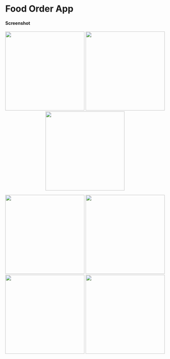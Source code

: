 # Food Order App

#### Screenshot
<p align="center">
  <img src="https://github.com/user-attachments/assets/0606a115-318d-4dff-8f8a-2b04d1a00f79" width="250">
  <img src="https://github.com/user-attachments/assets/6b5801a1-945b-475a-811f-c66385d5c2a7" width="250">
  <img src="https://github.com/user-attachments/assets/eb80aa90-f05d-4d5d-ac12-f48db4542c9d" width="250">
</p>

<p align="center">
  <img src="https://github.com/user-attachments/assets/36a4577d-66fa-457b-acc3-f9705cbbc8e8" width="250">
  <img src="https://github.com/user-attachments/assets/d9881e34-c52e-46b7-b65b-604bbfbe4e75" width="250">
  <img src="https://github.com/user-attachments/assets/200a0776-42b5-404b-badc-d995c2bd5c7a" width="250">
  <img src="https://github.com/user-attachments/assets/6b5801a1-945b-475a-811f-c66385d5c2a7" width="250">
</p>






